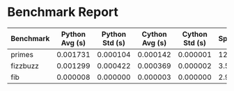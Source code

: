 # Benchmark Report

| Benchmark | Python Avg (s) | Python Std (s) | Cython Avg (s) | Cython Std (s) | Speedup |
|-----------|----------------|----------------|----------------|----------------|---------|
| primes | 0.001731 | 0.000104 | 0.000142 | 0.000001 | 12.22x |
| fizzbuzz | 0.001299 | 0.000422 | 0.000369 | 0.000002 | 3.52x |
| fib | 0.000008 | 0.000000 | 0.000003 | 0.000000 | 2.94x |
